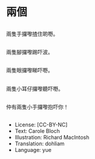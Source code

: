 # 兩個

##
兩隻手攞嚟揸住啲嘢。

##

##
兩隻腳攞嚟踢吓波。

##

##
兩隻眼攞嚟睇吓嘢。

##

##
兩隻小耳仔攞嚟聽吓嘢。

##

##
仲有兩隻小手攞嚟抱吓你！

##

##
* License: [CC-BY-NC]
* Text: Carole Bloch
* Illustration: Richard MacIntosh
* Translation: dohliam
* Language: yue
